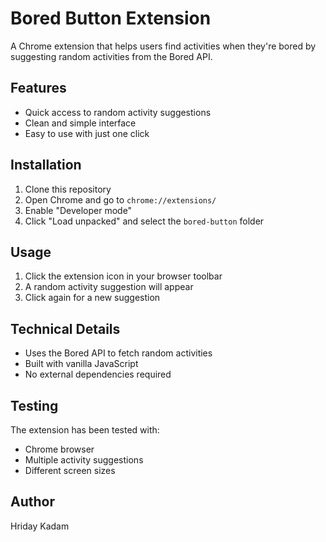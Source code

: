 # Bored Button Extension

A Chrome extension that helps users find activities when they're bored by suggesting random activities from the Bored API.

## Features
- Quick access to random activity suggestions
- Clean and simple interface
- Easy to use with just one click

## Installation
1. Clone this repository
2. Open Chrome and go to `chrome://extensions/`
3. Enable "Developer mode"
4. Click "Load unpacked" and select the `bored-button` folder

## Usage
1. Click the extension icon in your browser toolbar
2. A random activity suggestion will appear
3. Click again for a new suggestion

## Technical Details
- Uses the Bored API to fetch random activities
- Built with vanilla JavaScript
- No external dependencies required

## Testing
The extension has been tested with:
- Chrome browser
- Multiple activity suggestions
- Different screen sizes

## Author
Hriday Kadam 